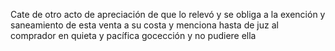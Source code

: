 Cate de otro acto de apreciación de que lo relevó y se obliga a la exención y saneamiento de esta venta a su costa y menciona hasta de juz al comprador en quieta y pacífica gocección y no pudiere ella